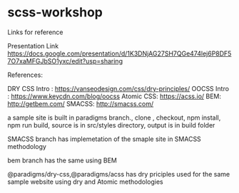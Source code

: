 # scss-workshop

Links for reference 

Presentation Link https://docs.google.com/presentation/d/1K3DNjAG27SH7QGe474lej6P8DF57O7xaMFGJbSO1yxc/edit?usp=sharing


References:

DRY CSS Intro : https://vanseodesign.com/css/dry-principles/
OOCSS Intro : https://www.keycdn.com/blog/oocss
Atomic CSS: https://acss.io/
BEM: http://getbem.com/
SMACSS: http://smacss.com/



a sample site is built in paradigms branch., clone , checkout, npm install, npm run build, source is in src/styles directory,  output is in build folder


SMACSS branch has implemetation of the smaple site in SMACSS methodology

bem branch has the same using BEM

@paradigms/dry-css,@paradigms/acss has dry priciples used for the same sample website using dry and Atomic methodologies
